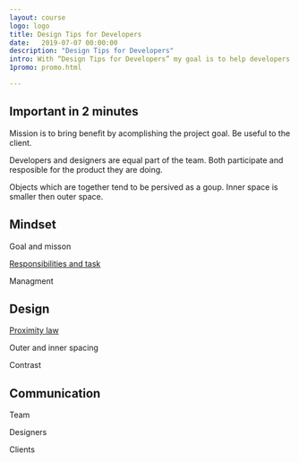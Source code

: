 ```yaml
---
layout: course
logo: logo
title: Design Tips for Developers
date:   2019-07-07 00:00:00
description: "Design Tips for Developers"
intro: With “Design Tips for Developers” my goal is to help developers and designers earn more by making work better. Simple and powerful tips about tasks, design, designers and clients can help with qulity of work, presentation, understanding colegues and clients. 
1promo: promo.html

---
```


## Important in 2 minutes

Mission is to bring benefit by acomplishing the project goal. Be useful to the client.

Developers and designers are equal part of the team. Both participate and resposible for the product they are doing.

Objects which are together tend to be persived as a goup. Inner space is smaller then outer space.

## Mindset

Goal and misson

<a href="/ddt/task.html">Responsibilities and task</a>

Managment

## Design

<a href="/ddt/proximity.html">Proximity law</a> 

Outer and inner spacing

Contrast

## Communication

Team

Designers

Clients


